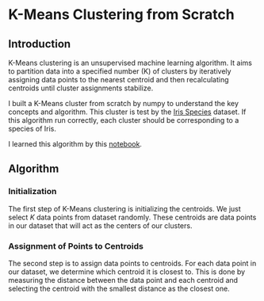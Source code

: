 # K-Means Clustering from Scratch

## Introduction
K-Means clustering is an unsupervised machine learning algorithm. 
It aims to partition data into a specified number (K) of clusters 
by iteratively assigning data points to the nearest centroid 
and then recalculating centroids until cluster assignments stabilize.

I built a K-Means cluster from scratch by numpy to understand the key concepts and algorithm. 
This cluster is test by the [Iris Species](https://www.kaggle.com/datasets/uciml/iris) dataset. 
If this algorithm run correctly, each cluster should be corresponding to a species of Iris.

I learned this algorithm by this [notebook](https://www.kaggle.com/code/fareselmenshawii/kmeans-from-scratch/notebook).

## Algorithm
### Initialization
The first step of K-Means clustering is initializing the centroids. 
We just select $K$ data points from dataset randomly.
These centroids are data points in our dataset that will act as the centers of our clusters.

### Assignment of Points to Centroids
The second step is to assign data points to centroids. 
For each data point in our dataset, we determine which centroid it is closest to. 
This is done by measuring the distance between the data point and each centroid and selecting the centroid with the smallest distance as the closest one.
